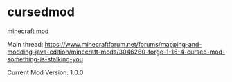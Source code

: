 # cursedmod
minecraft mod

Main thread:
https://www.minecraftforum.net/forums/mapping-and-modding-java-edition/minecraft-mods/3046260-forge-1-16-4-cursed-mod-something-is-stalking-you

Current Mod Version:
1.0.0
